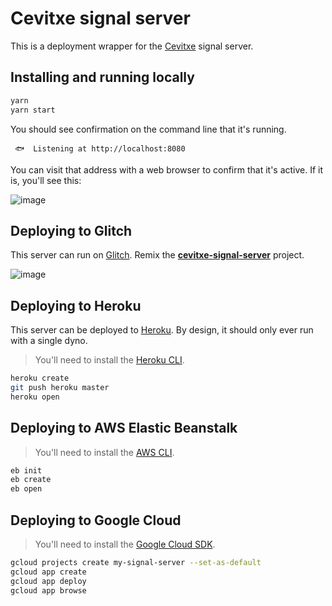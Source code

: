 ﻿# Cevitxe signal server

This is a deployment wrapper for the [Cevitxe](https://github.com/DevResults/cevitxe) signal server.

## Installing and running locally

```bash
yarn
yarn start
```

You should see confirmation on the command line that it's running.

```
 🐟  Listening at http://localhost:8080
```

You can visit that address with a web browser to confirm that it's active. If it is, you'll see this:

![image](https://user-images.githubusercontent.com/2136620/68671483-b37b9f00-054f-11ea-8043-c5f028e38ef2.png)

## Deploying to Glitch

This server can run on [Glitch](https://glitch.com). Remix the
[**cevitxe-signal-server**](https://glitch.com/edit/#!/cevitxe-signal-server) project.

![image](https://user-images.githubusercontent.com/2136620/68673397-ef186800-0553-11ea-9840-45963ad4c18d.png)

## Deploying to Heroku

This server can be deployed to [Heroku](https://heroku.com). By design, it should only ever run with a single dyno.

> You'll need to install the [Heroku CLI](https://devcenter.heroku.com/articles/heroku-cli).

```bash
heroku create
git push heroku master
heroku open
```

## Deploying to AWS Elastic Beanstalk

> You'll need to install the [AWS CLI](https://docs.aws.amazon.com/cli/latest/userguide/install-cliv1.html).

```bash
eb init
eb create
eb open
```

## Deploying to Google Cloud

> You'll need to install the [Google Cloud SDK](https://cloud.google.com/sdk/docs/).

```bash
gcloud projects create my-signal-server --set-as-default
gcloud app create
gcloud app deploy
gcloud app browse
```
